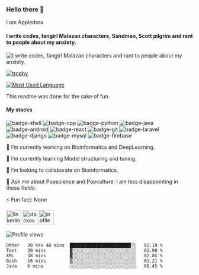 ### Hello there 👋
I am Appledora
#### I write codes, fangirl Malazan characters, Sandman, Scott pilgrim and rant to people about my anxiety. 
![I write codes, fangirl Malazan characters and rant to people about my anxiety.](https://www.onlysp.com/wp-content/uploads/2015/05/scott_pilgrim_finest_hour_comic_book_cover_wallpaper_011.jpg)
<!--<p align="center<!--
  <a href="https://github.com/appledora" class="rich-diff-level-one">
    <img src="https://github-readme-stats.vercel.app/api?username=appledora&&show_icons=true&theme=tokyonight" alt="Appledora's Stats" >
  </a>
</p> -->

[![trophy](https://github-profile-trophy.vercel.app/?username=appledora&theme=gruvbox&title=Commit,Repositories,Followers)](https://github.com/ryo-ma/github-profile-trophy)

  <a target="_blank" href="https://github.com/appledora/" class="rich-diff-level-one">
    <img src="https://github-readme-stats.vercel.app/api/top-langs/?username=appledora&layout=compact" alt="Most Used Language" >
  </a>

This readme was done for the sake of fun.
#### My stacks
![badge-shell](https://img.shields.io/badge/Language-Shell-89e051?style=for-the-badge&logo=gnu-bash) ![badge-cpp](https://img.shields.io/badge/language-c%2B%2B-blue?style=for-the-badge&logo=c%2B%2B) ![badge-python](https://img.shields.io/badge/language-python-yellow?style=for-the-badge&logo=python) ![badge-java](https://img.shields.io/badge/language-java-lightgrey?style=for-the-badge&logo=java) <br>
![badge-android](https://img.shields.io/badge/framework-android-brightgreen?style=for-the-badge&logo=android) ![badge-react](https://img.shields.io/badge/framework-react-informational?style=for-the-badge&logo=react) ![badge-git](https://img.shields.io/badge/framework-git-orange?style=for-the-badge&logo=git) ![badge-laravel](https://img.shields.io/badge/framework-laravel-red?style=for-the-badge&logo=laravel) ![badge-django](https://img.shields.io/badge/framework-django-green?style=for-the-badge&logo=django) ![badge-mysql](https://img.shields.io/badge/database-mysql-yellowgreen?style=for-the-badge&logo=mysql) ![badge-firebase](https://img.shields.io/badge/database-firebase-yellow?style=for-the-badge&logo=firebase)

🔭 I’m currently working on Bioinformatics and DeepLearning.

🌱 I’m currently learning Model structuring and tuning.

👯 I’m looking to collaborate on Bioinformatics. 

💬 Ask me about Popscience and Popculture. I am less disappointing in these fields.

⚡ Fun fact: None 

 [<img src='https://cdn.jsdelivr.net/npm/simple-icons@3.0.1/icons/linkedin.svg' alt='linkedin' height='40'>](https://www.linkedin.com/in/nazia-tasnim-3b377a190/)  [<img src='https://cdn.jsdelivr.net/npm/simple-icons@3.0.1/icons/stackoverflow.svg' alt='stackoverflow' height='40'>](https://stackoverflow.com/users/https://stackoverflow.com/users/11551168/appledora) [<img src='https://w7.pngwing.com/pngs/664/998/png-transparent-pie-chart-computer-icons-circle-monochrome-graph-of-a-function-pie.png' alt='profile status' height='40'>](https://profile-summary-for-github.com/user/appledora) 


![Profile views](https://gpvc.arturio.dev/appledora)  <br/>


<!--START_SECTION:waka-->
```text
Other   20 hrs 48 mins  ███████████████████████░░   92.19 % 
Text    39 mins         ▓░░░░░░░░░░░░░░░░░░░░░░░░   02.90 % 
XML     38 mins         ▓░░░░░░░░░░░░░░░░░░░░░░░░   02.85 % 
Bash    16 mins         ▒░░░░░░░░░░░░░░░░░░░░░░░░   01.21 % 
Java    6 mins          ░░░░░░░░░░░░░░░░░░░░░░░░░   00.45 % 
```
<!--END_SECTION:waka-->
